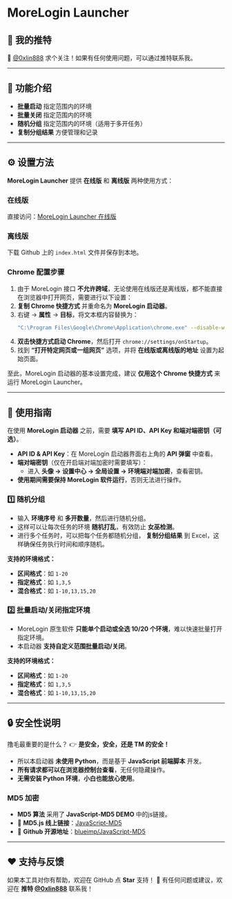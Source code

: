 # MoreLogin Launcher

## 📢 我的推特
🔗 [@0xlin888](https://twitter.com/0xlin888) 求个关注！如果有任何使用问题，可以通过推特联系我。

---

## 🚀 功能介绍
- **批量启动** 指定范围内的环境
- **批量关闭** 指定范围内的环境
- **随机分组** 指定范围内的环境（适用于多开任务）
- **复制分组结果** 方便管理和记录

---

## ⚙️ 设置方法
**MoreLogin Launcher** 提供 **在线版** 和 **离线版** 两种使用方式：

### **在线版**
直接访问：[MoreLogin Launcher 在线版](https://ludekuai.cc/tools/morelogin_launcher/)

### **离线版**
下载 Github 上的 `index.html` 文件并保存到本地。

### **Chrome 配置步骤**
1. 由于 MoreLogin 接口 **不允许跨域**，无论使用在线版还是离线版，都不能直接在浏览器中打开网页，需要进行以下设置：
2. **复制 Chrome 快捷方式** 并重命名为 **MoreLogin 启动器**。
3. 右键 -> **属性** -> **目标**，将文本框内容替换为：
   ```sh
   "C:\Program Files\Google\Chrome\Application\chrome.exe" --disable-web-security
   ```
4. **双击快捷方式启动 Chrome**，然后打开 `chrome://settings/onStartup`。
5. 找到 **“打开特定网页或一组网页”** 选项，并将 **在线版或离线版的地址** 设置为起始页面。

至此，MoreLogin 启动器的基本设置完成，建议 **仅用这个 Chrome 快捷方式** 来运行 MoreLogin Launcher。

---

## 📌 使用指南

在使用 **MoreLogin 启动器** 之前，需要 **填写 API ID、API Key 和端对端密钥（可选）**。

- **API ID & API Key**：在 MoreLogin 启动器界面右上角的 **API 弹窗** 中查看。
- **端对端密钥**（仅在开启端对端加密时需要填写）：
  - 进入 **头像 -> 设置中心 -> 全局设置 -> 环境端对端加密**，查看密钥。
- **使用期间需要保持 MoreLogin 软件运行**，否则无法进行操作。

### **1️⃣ 随机分组**
- 输入 **环境序号** 和 **多开数量**，然后进行随机分组。
- 这样可以让每次任务的环境 **随机打乱**，有效防止 **女巫检测**。
- 进行多个任务时，可以把每个任务都随机分组， **复制分组结果** 到 Excel，这样确保任务执行时间和顺序随机。

**支持的环境格式：**
- **区间格式**：如 `1-20`
- **指定格式**：如 `1,3,5`
- **混合格式**：如 `1-10,13,15,20`

### **2️⃣ 批量启动/关闭指定环境**
- MoreLogin 原生软件 **只能单个启动或全选 10/20 个环境**，难以快速批量打开指定环境。
- 本启动器 **支持自定义范围批量启动/关闭**。

**支持的环境格式：**
- **区间格式**：如 `1-20`
- **指定格式**：如 `1,3,5`
- **混合格式**：如 `1-10,13,15,20`

---

## 🔒 安全性说明
撸毛最重要的是什么？
👉 **是安全，安全，还是 TM 的安全！**

- 所以本启动器 **未使用 Python**，而是基于 **JavaScript 前端脚本** 开发。
- **所有请求都可以在浏览器控制台查看**，无任何隐藏操作。
- **无需安装 Python 环境**，**小白也能放心使用**。

### **MD5 加密**
- **MD5 算法** 采用了 **JavaScript-MD5 DEMO** 中的js链接。
- 🔗 **MD5.js 线上链接**：[JavaScript-MD5](https://blueimp.github.io/JavaScript-MD5/js/md5.js)
- 📌 **Github 开源地址**：[blueimp/JavaScript-MD5](https://github.com/blueimp/JavaScript-MD5)

---

## ❤️ 支持与反馈
如果本工具对你有帮助，欢迎在 GitHub 点 **Star** 支持！
📢 有任何问题或建议，欢迎在 **推特 [@0xlin888](https://twitter.com/0xlin888)** 联系我！

